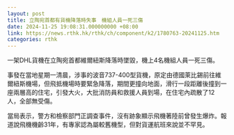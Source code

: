 ```yaml
---
layout: post
title: 立陶宛首都有貨機降落時失事　機組人員一死三傷
date: 2024-11-25 19:08:31.000000000 +08:00
link: https://news.rthk.hk/rthk/ch/component/k2/1780763-20241125.htm
categories: rthk
---
```


一架DHL貨機在立陶宛首都維爾紐斯降落時墜毀，機上4名機組人員一死三傷。

事發在當地星期一清晨，涉事的波音737-400型貨機，原定由德國萊比錫前往維爾紐斯機場，但飛抵機場時要緊急降落，期間更撞向地面，滑行一段距離後撞到一座兩層高的住宅，引發大火，大批消防員和救援人員到場，在住宅內疏散了12人，全部無受傷。

當局表示，警方和檢察部門正調查事件，沒有跡象顯示飛機著陸前曾發生爆炸。報道說飛機機齡31年，有專家認為屬較舊機型，但對貨運航班來說並不罕見。
